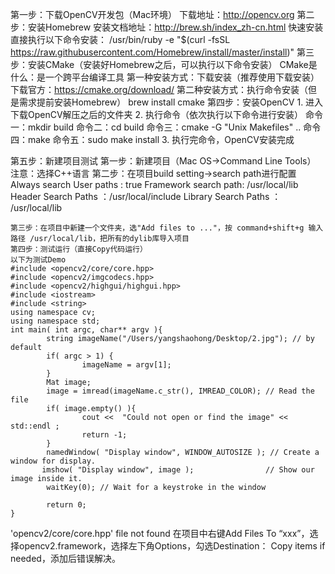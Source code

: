 第一步：下载OpenCV开发包（Mac环境）
    下载地址：http://opencv.org
第二步：安装Homebrew
    安装文档地址：http://brew.sh/index_zh-cn.html
    快速安装直接执行以下命令安装：
    /usr/bin/ruby -e "$(curl -fsSL https://raw.githubusercontent.com/Homebrew/install/master/install)"
第三步：安装CMake（安装好Homebrew之后，可以执行以下命令安装）
    CMake是什么：是一个跨平台编译工具
    第一种安装方式：下载安装（推荐使用下载安装）
        下载官方：https://cmake.org/download/
    第二种安装方式：执行命令安装（但是需求提前安装Homebrew）
        brew install cmake
第四步：安装OpenCV
    1. 进入下载OpenCV解压之后的文件夹
    2. 执行命令（依次执行以下命令进行安装）
        命令一：mkdir build
        命令二：cd build
        命令三：cmake -G "Unix Makefiles" ..
        命令四：make
        命令五：sudo make install
    3. 执行完命令，OpenCV安装完成

第五步：新建项目测试
    第一步：新建项目（Mac OS->Command Line Tools）
        注意：选择C++语言
    第二步：在项目build setting->search path进行配置
        Always search User paths : true
        Framework search path: /usr/local/lib
        Header Search Paths ：/usr/local/include
        Library Search Paths ： /usr/local/lib
    
    第三步：在项目中新建一个文件夹，选"Add files to ..."，按 command+shift+g 输入路径 /usr/local/lib，把所有的dylib库导入项目
    第四步：测试运行（直接Copy代码运行）
    以下为测试Demo
    #include <opencv2/core/core.hpp>
    #include <opencv2/imgcodecs.hpp>
    #include <opencv2/highgui/highgui.hpp>
    #include <iostream>
    #include <string>
    using namespace cv;
    using namespace std;
    int main( int argc, char** argv ){
            string imageName("/Users/yangshaohong/Desktop/2.jpg"); // by default
            if( argc > 1) {
                    imageName = argv[1];
            }
            Mat image;
            image = imread(imageName.c_str(), IMREAD_COLOR); // Read the file
            if( image.empty() ){
                    cout <<  "Could not open or find the image" << std::endl ;
                    return -1;
            }
            namedWindow( "Display window", WINDOW_AUTOSIZE ); // Create a window for display.
           imshow( "Display window", image );                // Show our image inside it.
            waitKey(0); // Wait for a keystroke in the window
    
            return 0;
    }




















'opencv2/core/core.hpp' file not found
在项目中右键Add Files To “xxx”，选择opencv2.framework，选择左下角Options，勾选Destination： Copy items if needed，添加后错误解决。


